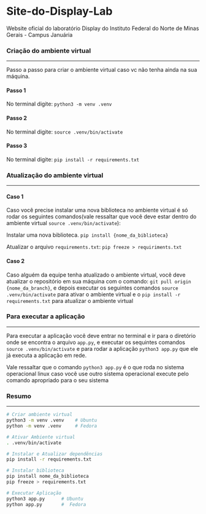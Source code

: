 # Site-do-Display-Lab
Website oficial do laboratório Display do Instituto Federal do Norte de Minas Gerais - Campus Januária



### Criação do ambiente virtual

---
Passo a passo para criar o ambiente virtual caso vc não tenha ainda na sua máquina.

#### Passo 1
No terminal digite: `python3 -m venv .venv`

#### Passo 2

No terminal digite: `source .venv/bin/activate`

#### Passo 3

No terminal digite: `pip install -r requirements.txt`



### Atualização do ambiente virtual

---
#### Caso 1

Caso você precise instalar uma nova biblioteca no ambiente virtual é só rodar 
os seguintes comandos(vale ressaltar que você deve estar dentro do ambiente 
virtual `source .venv/bin/activate`):

Instalar uma nova biblioteca. `pip install {nome_da_biblioteca}`

Atualizar o arquivo `requirements.txt`: `pip freeze > requiriments.txt`



#### Caso 2

Caso alguém da equipe tenha atualizado o ambiente virtual, você deve atualizar o repositório em
sua máquina com o comando: `git pull origin {nome_da_branch}`, e depois executar os seguintes 
comandos `source .venv/bin/activate` para ativar o ambiente virtual e o
`pip install -r requirements.txt` para atualizar o ambiente virtual



### Para executar a aplicação

---
Para executar a aplicação você deve entrar no terminal e ir para o diretório onde se encontra o 
arquivo `app.py`, e executar os sequintes comandos `source .venv/bin/activate` e para rodar a 
aplicação `python3 app.py` que ele já executa a aplicação em rede.

Vale ressaltar que o comando `python3 app.py` é o que roda no sistema operacional linux caso você 
use outro sistema operacional execute pelo comando apropriado para o seu sistema



### Resumo
---
```bash
# Criar ambiente virtual
python3 -m venv .venv    # Ubuntu
python -m venv .venv     # Fedora

# Ativar Ambiente virtual
. .venv/bin/activate

# Instalar e Atualizar dependências
pip install -r requirements.txt

# Instalar biblioteca
pip install nome_da_biblioteca
pip freeze > requirements.txt

# Executar Aplicação
python3 app.py      # Ubuntu
python app.py       #  Fedora
```
